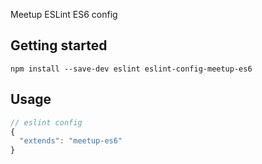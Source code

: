 Meetup ESLint ES6 config

## Getting started
`npm install --save-dev eslint eslint-config-meetup-es6`

## Usage
```js
// eslint config
{
  "extends": "meetup-es6"
}
```
